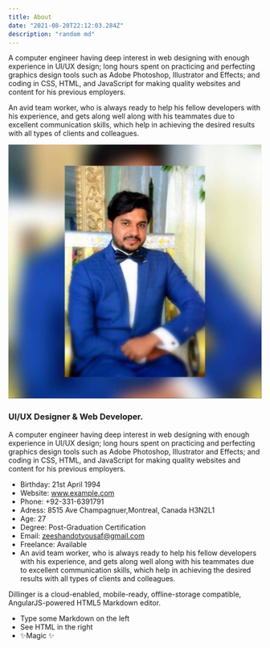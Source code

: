 ```yaml
---
title: About
date: "2021-08-20T22:12:03.284Z"
description: "random md"
---
```


A computer engineer having deep interest in web designing with enough experience in UI/UX design; long hours spent on practicing and perfecting graphics design tools such as Adobe Photoshop, Illustrator and Effects; and coding in CSS, HTML, and JavaScript for making quality websites and content for his previous employers.

An avid team worker, who is always ready to help his fellow developers with his experience, and gets along well along with his teammates due to excellent communication skills, which help in achieving the desired results with all types of clients and colleagues.

![blog-1](./profile-img.jpg)

### UI/UX Designer & Web Developer.

A computer engineer having deep interest in web designing with enough experience in UI/UX design; long hours spent on practicing and perfecting graphics design tools such as Adobe Photoshop, Illustrator and Effects; and coding in CSS, HTML, and JavaScript for making quality websites and content for his previous employers.

- Birthday: 21st April 1994
- Website: www.example.com
- Phone: +92-331-6391791
- Adress: 8515 Ave Champagnuer,Montreal, Canada H3N2L1
- Age: 27
- Degree: Post-Graduation Certification
- Email: zeeshandotyousaf@gmail.com
- Freelance: Available
- An avid team worker, who is always ready to help his fellow developers with his experience, and gets along well along with his teammates due to excellent communication skills, which help in achieving the desired results with all types of clients and colleagues.

Dillinger is a cloud-enabled, mobile-ready, offline-storage compatible,
AngularJS-powered HTML5 Markdown editor.

- Type some Markdown on the left
- See HTML in the right
- ✨Magic ✨
